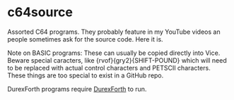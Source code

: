 # c64source

Assorted C64 programs. They probably feature in my YouTube videos an people sometimes ask for the source code. Here it is.

Note on BASIC programs: These can usually be copied directly into Vice. Beware special caracters, like {rvof}{gry2}{SHIFT-POUND}
which will need to be replaced with actual control characters and PETSCII characters. These things are too special to exist
in a GitHub repo.

DurexForth programs require [DurexForth](https://github.com/jkotlinski/durexforth/releases) to run.
